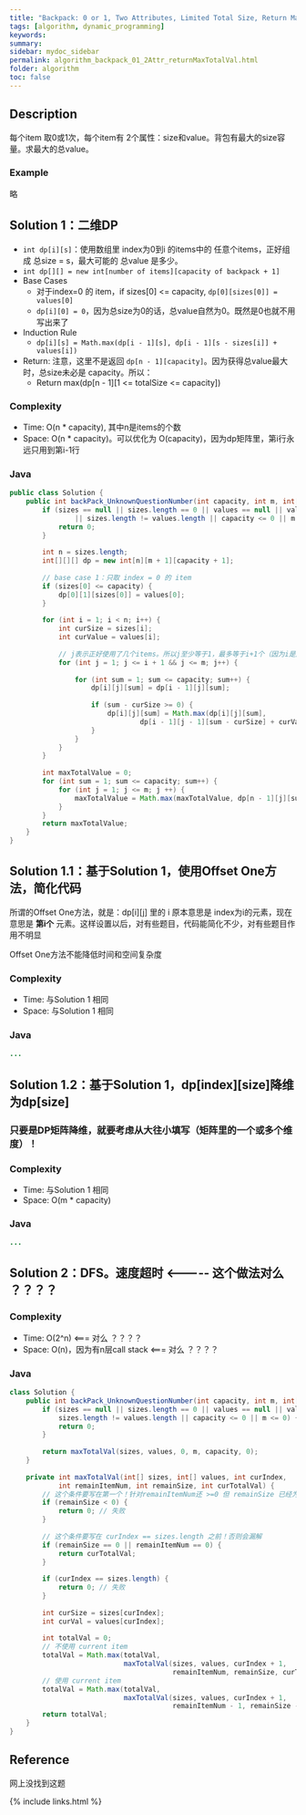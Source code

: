 ```yaml
---
title: "Backpack: 0 or 1, Two Attributes, Limited Total Size, Return Max Total Value"
tags: [algorithm, dynamic_programming]
keywords:
summary:
sidebar: mydoc_sidebar
permalink: algorithm_backpack_01_2Attr_returnMaxTotalVal.html
folder: algorithm
toc: false
---
```


## Description
每个item 取0或1次，每个item有 2个属性：size和value。背包有最大的size容量。求最大的总value。

### Example
略

## Solution 1：二维DP
* `int dp[i][s]`：使用数组里 index为0到i 的items中的 任意个items，正好组成 总size = s，最大可能的 总value 是多少。
* `int dp[][] = new int[number of items][capacity of backpack + 1]`
* Base Cases
  * 对于index=0 的 item，if sizes[0] <= capacity, `dp[0][sizes[0]] = values[0]`
  * `dp[i][0] = 0`，因为总size为0的话，总value自然为0。既然是0也就不用写出来了
* Induction Rule
  * `dp[i][s] = Math.max(dp[i - 1][s], dp[i - 1][s - sizes[i]] + values[i])`
* Return: 注意，这里不是返回 `dp[n - 1][capacity]`。因为获得总value最大时，总size未必是 capacity。所以：
  * Return max(dp[n - 1][1 <= totalSize <= capacity])

### Complexity
* Time: O(n * capacity), 其中n是items的个数
* Space: O(n * capacity)。可以优化为 O(capacity)，因为dp矩阵里，第i行永远只用到第i-1行

### Java
```java
public class Solution {
    public int backPack_UnknownQuestionNumber(int capacity, int m, int[] sizes, int[] values) {
        if (sizes == null || sizes.length == 0 || values == null || values.length == 0
                || sizes.length != values.length || capacity <= 0 || m <= 0) {
            return 0;
        }
    
        int n = sizes.length;
        int[][][] dp = new int[n][m + 1][capacity + 1];
        
        // base case 1：只取 index = 0 的 item
        if (sizes[0] <= capacity) {
            dp[0][1][sizes[0]] = values[0];
        }
        
        for (int i = 1; i < n; i++) {
            int curSize = sizes[i];
            int curValue = values[i];
            
            // j表示正好使用了几个items。所以j至少等于1，最多等于i+1个（因为i是序号，比如序号0到4共有5个item）
            for (int j = 1; j <= i + 1 && j <= m; j++) {
            
                for (int sum = 1; sum <= capacity; sum++) {
                    dp[i][j][sum] = dp[i - 1][j][sum];
                    
                    if (sum - curSize >= 0) {
                        dp[i][j][sum] = Math.max(dp[i][j][sum], 
                                dp[i - 1][j - 1][sum - curSize] + curValue);
                    }
                }
            }
        }
        
        int maxTotalValue = 0;
        for (int sum = 1; sum <= capacity; sum++) {
            for (int j = 1; j <= m; j ++) {
                maxTotalValue = Math.max(maxTotalValue, dp[n - 1][j][sum]);
            }
        }
        return maxTotalValue;
    }
}

```

## Solution 1.1：基于Solution 1，使用Offset One方法，简化代码
所谓的Offset One方法，就是：dp[i][j] 里的 i 原本意思是 index为i的元素，现在意思是 **第i个** 元素。这样设置以后，对有些题目，代码能简化不少，对有些题目作用不明显

Offset One方法不能降低时间和空间复杂度

### Complexity
* Time: 与Solution 1 相同
* Space: 与Solution 1 相同

### Java
```java
...
```

## Solution 1.2：基于Solution 1，dp[index][size]降维为dp[size]

### 只要是DP矩阵降维，就要考虑从大往小填写（矩阵里的一个或多个维度）！

### Complexity
* Time: 与Solution 1 相同
* Space: O(m * capacity)

### Java
```java
...
```

## Solution 2：DFS。速度超时 <----- 这个做法对么 ？？？？

### Complexity
* Time: O(2^n) <=== 对么 ？？？？
* Space: O(n)，因为有n层call stack <=== 对么 ？？？？

### Java
```java
class Solution {
    public int backPack_UnknownQuestionNumber(int capacity, int m, int[] sizes, int[] values) {
        if (sizes == null || sizes.length == 0 || values == null || values.length == 0 ||
            sizes.length != values.length || capacity <= 0 || m <= 0) {
            return 0;
        }
        
        return maxTotalVal(sizes, values, 0, m, capacity, 0);
    }
    
    private int maxTotalVal(int[] sizes, int[] values, int curIndex, 
            int remainItemNum, int remainSize, int curTotalVal) {
        // 这个条件要写在第一个！针对remainItemNum还 >=0 但 remainSize 已经为负的情况
        if (remainSize < 0) { 
            return 0; // 失败
        }
        
        // 这个条件要写在 curIndex == sizes.length 之前！否则会漏解
        if (remainSize == 0 || remainItemNum == 0) { 
            return curTotalVal;
        }
        
        if (curIndex == sizes.length) {
            return 0; // 失败
        }
        
        int curSize = sizes[curIndex];
        int curVal = values[curIndex];
        
        int totalVal = 0;
        // 不使用 current item
        totalVal = Math.max(totalVal,
                            maxTotalVal(sizes, values, curIndex + 1, 
                                        remainItemNum, remainSize, curTotalVal);
        // 使用 current item
        totalVal = Math.max(totalVal,
                            maxTotalVal(sizes, values, curIndex + 1, 
                                        remainItemNum - 1, remainSize - curSize, curTotalVal + curVal); 
        return totalVal;
    } 
}
```

## Reference
网上没找到这题

{% include links.html %}
